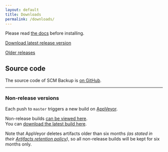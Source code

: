 ```yaml
---
layout: default
title: Downloads
permalink: /downloads/
---
```


Please read [the docs](http://docs.scm-backup.org/en/latest/install) before installing.

<a href="https://github.com/christianspecht/scm-backup/releases/latest" class="btn btn-primary">Download latest release version</a>

[Older releases](https://github.com/christianspecht/scm-backup/releases)


## Source code

The source code of SCM Backup is [on GitHub](https://github.com/christianspecht/scm-backup/).

---

### Non-release versions

Each push to `master` triggers a new build on [AppVeyor](https://appveyor.com/).

Non-release builds [can be viewed here](https://ci.appveyor.com/project/ChristianSpecht/scm-backup/history).  
You can [download the latest build here](https://ci.appveyor.com/project/ChristianSpecht/scm-backup/build/artifacts).

Note that AppVeyor deletes artifacts older than six months *(as stated in their [Artifacts retention policy](https://www.appveyor.com/docs/packaging-artifacts/#artifacts-retention-policy))*, so all non-release builds will be kept for six months only.

